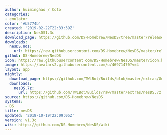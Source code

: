 ```yaml
---
author: huiminghao / Coto
categories:
- emulator
color: '#b5774b'
created: '2019-02-22T22:33:39Z'
description: NesDS1.3c
download_page: https://github.com/DS-Homebrew/NesDS/tree/master/release
downloads:
  nesDS.nds:
    url: https://raw.githubusercontent.com/DS-Homebrew/NesDS/master/release/nesDS.nds
github: DS-Homebrew/NesDS
icon: https://raw.githubusercontent.com/DS-Homebrew/NesDS/master/icon.bmp
image: https://avatars2.githubusercontent.com/u/46971470?v=4
layout: app
nightly:
  download_page: https://github.com/TWLBot/Builds/blob/master/extras/GodMode9i.7z
  downloads:
    nesDS.7z:
      url: https://github.com/TWLBot/Builds/raw/master/extras/nesDS.7z
source: https://github.com/DS-Homebrew/NesDS
systems:
- DS
title: nesDS
updated: '2018-10-19T22:09:05Z'
version: v1.3c
wiki: https://github.com/DS-Homebrew/NesDS/wiki
---
```

